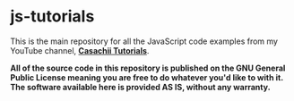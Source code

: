 # js-tutorials

This is the main repository for all the JavaScript code examples from my YouTube channel, [**Casachii Tutorials**](https://www.youtube.com/channel/UC7KBUGyjkwzkEyz85bglYwQ/).

**All of the source code in this repository is published on the GNU General Public License meaning you are free to do whatever you'd like to with it. The software available here is provided AS IS, without any warranty.**
